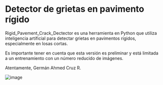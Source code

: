 # Detector de grietas en pavimento rígido
Rigid_Pavement_Crack_Dectector es una herramienta en Python que utiliza inteligencia artificial para detectar grietas en pavimentos rígidos, especialmente en losas cortas.

Es importante tener en cuenta que esta versión es preliminar y está limitada a un entrenamiento con un número reducido de imágenes.      

Atentamente,
Germán Ahmed Cruz R.


![image](https://github.com/germancruzram/Rigid_Pavement_Crack_Detector/assets/58639678/7c97024d-c596-4e32-85c8-4a245564562f)


